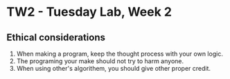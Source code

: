 # TW2 - Tuesday Lab, Week 2

## Ethical considerations
1. When making a program, keep the thought process with your own logic.
2. The programing your make should not try to harm anyone.
3. When using other's algorithem, you should give other proper credit.
